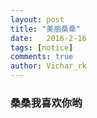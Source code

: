 ```yaml
---
layout: post
title: "美丽桑桑"
date:   2016-2-16
tags: [notice]
comments: true
author: Vichar_rk
---
```


### 桑桑我喜欢你哟

